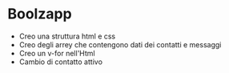 # Boolzapp
- Creo una struttura html e css
- Creo degli arrey che contengono dati dei contatti e messaggi
- Creo un v-for nell'Html
- Cambio di contatto attivo